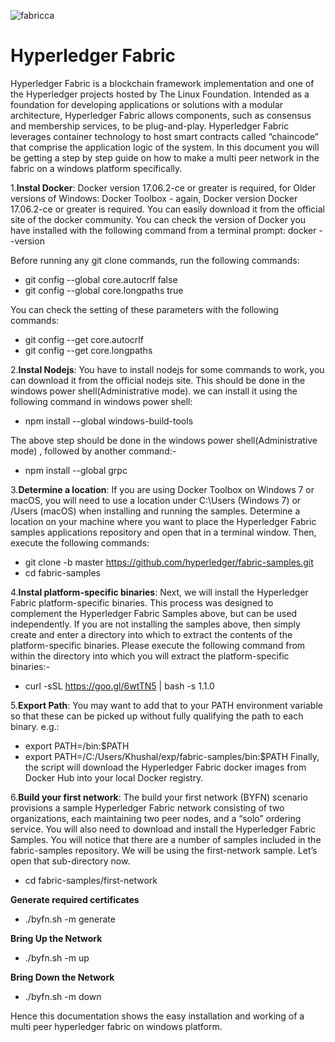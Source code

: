 ![fabricca](https://user-images.githubusercontent.com/36883383/44056751-c605a832-9f66-11e8-8a61-e09c1a1505d8.png)


# Hyperledger Fabric

Hyperledger Fabric is a blockchain framework implementation and one of the Hyperledger projects hosted by The Linux Foundation. Intended as a foundation for developing applications or solutions with a modular architecture, Hyperledger Fabric allows components, such as consensus and membership services, to be plug-and-play. Hyperledger Fabric leverages container technology to host smart contracts called “chaincode” that comprise the application logic of the system.
In this document you will be getting a step by step guide on how to make a multi peer network in the fabric on a windows platform specifically.

1.**Instal Docker**:
Docker version 17.06.2-ce or greater is required, for Older versions of Windows: Docker Toolbox - again, Docker version Docker 17.06.2-ce or greater is required. You can easily download it from the official site of the docker community.
You can check the version of Docker you have installed with the following command from a terminal prompt:
docker --version

Before running any git clone commands, run the following commands:
- git config --global core.autocrlf false
- git config --global core.longpaths true

You can check the setting of these parameters with the following commands:
- git config --get core.autocrlf
- git config --get core.longpaths

2.**Instal Nodejs**:
You have to install nodejs for some commands to work, you can download it from the official nodejs site. This should be done in the windows power shell(Administrative mode).
we can install it using the following command in windows power shell:
- npm install --global windows-build-tools

The above step should be done in the windows power shell(Administrative mode) , followed by another command:-
- npm install --global grpc

3.**Determine a location**:
If you are using Docker Toolbox on Windows 7 or macOS, you will need to use a location under C:\Users (Windows 7) or /Users (macOS) when installing and running the samples.
Determine a location on your machine where you want to place the Hyperledger Fabric samples applications repository and open that in a terminal window. Then, execute the following commands:
- git clone -b master https://github.com/hyperledger/fabric-samples.git
- cd fabric-samples

4.**Instal platform-specific binaries**:
Next, we will install the Hyperledger Fabric platform-specific binaries. This process was designed to complement the Hyperledger Fabric Samples above, but can be used independently. If you are not installing the samples above, then simply create and enter a directory into which to extract the contents of the platform-specific binaries.
Please execute the following command from within the directory into which you will extract the platform-specific binaries:-

- curl -sSL https://goo.gl/6wtTN5 | bash -s 1.1.0

5.**Export Path**:
You may want to add that to your PATH environment variable so that these can be picked up without fully qualifying the path to each binary. e.g.:
- export PATH=<path to download location>/bin:$PATH
- export PATH=/C:/Users/Khushal/exp/fabric-samples/bin:$PATH
Finally, the script will download the Hyperledger Fabric docker images from Docker Hub into your local Docker registry.

6.**Build your first network**:
The build your first network (BYFN) scenario provisions a sample Hyperledger Fabric network consisting of two organizations, each maintaining two peer nodes, and a “solo” ordering service.
You will also need to download and install the Hyperledger Fabric Samples. You will notice that there are a number of samples included in the fabric-samples repository. We will be using the first-network sample. Let’s open that sub-directory now.
- cd fabric-samples/first-network

**Generate required certificates**
- ./byfn.sh -m generate

**Bring Up the Network**
- ./byfn.sh -m up

**Bring Down the Network**
- ./byfn.sh -m down

Hence this documentation shows the easy installation and working of a multi peer hyperledger fabric on windows platform. 
